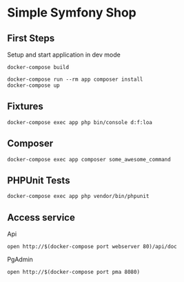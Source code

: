 # Simple Symfony Shop

## First Steps
Setup and start application in dev mode
```shell script
docker-compose build
```

```shell script
docker-compose run --rm app composer install
docker-compose up
```

## Fixtures
```shell script
docker-compose exec app php bin/console d:f:loa
```

## Composer
```shell script
docker-compose exec app composer some_awesome_command
```

## PHPUnit Tests
```shell script
docker-compose exec app php vendor/bin/phpunit
```

## Access service
Api
```shell script
open http://$(docker-compose port webserver 80)/api/doc
```

PgAdmin
```shell script
open http://$(docker-compose port pma 8080)
```
